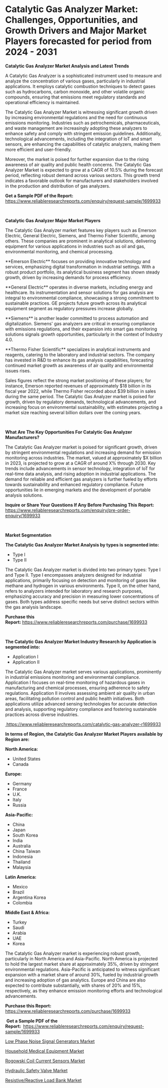 <p><h1>Catalytic Gas Analyzer Market: Challenges, Opportunities, and Growth Drivers and Major Market Players forecasted for period from 2024 - 2031</h1></p><p><strong>Catalytic Gas Analyzer Market Analysis and Latest Trends</strong></p>
<p><p>A Catalytic Gas Analyzer is a sophisticated instrument used to measure and analyze the concentration of various gases, particularly in industrial applications. It employs catalytic combustion techniques to detect gases such as hydrocarbons, carbon monoxide, and other volatile organic compounds, ensuring that emissions meet regulatory standards and operational efficiency is maintained. </p><p>The Catalytic Gas Analyzer Market is witnessing significant growth driven by increasing environmental regulations and the need for continuous emissions monitoring. Industries such as petrochemicals, pharmaceuticals, and waste management are increasingly adopting these analyzers to enhance safety and comply with stringent emission guidelines. Additionally, technological advancements, including the integration of IoT and smart sensors, are enhancing the capabilities of catalytic analyzers, making them more efficient and user-friendly.</p><p>Moreover, the market is poised for further expansion due to the rising awareness of air quality and public health concerns. The Catalytic Gas Analyzer Market is expected to grow at a CAGR of 10.5% during the forecast period, reflecting robust demand across various sectors. This growth trend indicates a favorable outlook for manufacturers and stakeholders involved in the production and distribution of gas analyzers.</p></p>
<p><strong>Get a Sample PDF of the Report:&nbsp;</strong> <a href="https://www.reliableresearchreports.com/enquiry/request-sample/1699933?utm_campaign=38&utm_medium=2&utm_source=Github&utm_content=ia&utm_term=21102024&utm_id=catalytic-gas-analyzer">https://www.reliableresearchreports.com/enquiry/request-sample/1699933</a></p>
<p>&nbsp;</p>
<p><strong>Catalytic Gas Analyzer Major Market Players</strong></p>
<p><p>The Catalytic Gas Analyzer market features key players such as Emerson Electric, General Electric, Siemens, and Thermo Fisher Scientific, among others. These companies are prominent in analytical solutions, delivering equipment for various applications in industries such as oil and gas, environmental monitoring, and chemical processing.</p><p>**Emerson Electric** focuses on providing innovative technology and services, emphasizing digital transformation in industrial settings. With a robust product portfolio, its analytical business segment has shown steady growth, driven by increasing demands for process efficiency.</p><p>**General Electric** operates in diverse markets, including energy and healthcare. Its instrumentation and sensor solutions for gas analysis are integral to environmental compliance, showcasing a strong commitment to sustainable practices. GE projects future growth across its analytical equipment segment as regulatory pressures increase globally.</p><p>**Siemens** is another leader committed to process automation and digitalization. Siemens' gas analyzers are critical in ensuring compliance with emissions regulations, and their expansion into smart gas monitoring solutions signals growth opportunities, particularly in the context of Industry 4.0.</p><p>**Thermo Fisher Scientific** specializes in analytical instruments and reagents, catering to the laboratory and industrial sectors. The company has invested in R&D to enhance its gas analysis capabilities, forecasting continued market growth as awareness of air quality and environmental issues rises.</p><p>Sales figures reflect the strong market positioning of these players; for instance, Emerson reported revenues of approximately $18 billion in its fiscal year 2022, while Thermo Fisher recorded about $39 billion in sales during the same period. The Catalytic Gas Analyzer market is poised for growth, driven by regulatory demands, technological advancements, and increasing focus on environmental sustainability, with estimates projecting a market size reaching several billion dollars over the coming years.</p></p>
<p>&nbsp;</p>
<p><strong>What Are The Key Opportunities For Catalytic Gas Analyzer Manufacturers?</strong></p>
<p><p>The Catalytic Gas Analyzer market is poised for significant growth, driven by stringent environmental regulations and increasing demand for emission monitoring across industries. The market, valued at approximately $X billion in 2023, is projected to grow at a CAGR of around X% through 2030. Key trends include advancements in sensor technology, integration of IoT for real-time data analysis, and rising adoption in industrial applications. The demand for reliable and efficient gas analyzers is further fueled by efforts towards sustainability and enhanced regulatory compliance. Future opportunities lie in emerging markets and the development of portable analysis solutions.</p></p>
<p><strong>Inquire or Share Your Questions If Any Before Purchasing This Report:</strong> <a href="https://www.reliableresearchreports.com/enquiry/pre-order-enquiry/1699933?utm_campaign=38&utm_medium=2&utm_source=Github&utm_content=ia&utm_term=21102024&utm_id=catalytic-gas-analyzer">https://www.reliableresearchreports.com/enquiry/pre-order-enquiry/1699933</a></p>
<p>&nbsp;</p>
<p><strong>Market Segmentation</strong></p>
<p><strong>The Catalytic Gas Analyzer Market Analysis by types is segmented into:</strong></p>
<p><ul><li>Type I</li><li>Type II</li></ul></p>
<p><p>The Catalytic Gas Analyzer market is divided into two primary types: Type I and Type II. Type I encompasses analyzers designed for industrial applications, primarily focusing on detection and monitoring of gases like methane and hydrogen in various environments. Type II, on the other hand, refers to analyzers intended for laboratory and research purposes, emphasizing accuracy and precision in measuring lower concentrations of gases. Both types address specific needs but serve distinct sectors within the gas analysis landscape.</p></p>
<p><strong>Purchase this Report:&nbsp;</strong><a href="https://www.reliableresearchreports.com/purchase/1699933?utm_campaign=38&utm_medium=2&utm_source=Github&utm_content=ia&utm_term=21102024&utm_id=catalytic-gas-analyzer">https://www.reliableresearchreports.com/purchase/1699933</a></p>
<p>&nbsp;</p>
<p><strong>The Catalytic Gas Analyzer Market Industry Research by Application is segmented into:</strong></p>
<p><ul><li>Application I</li><li>Application II</li></ul></p>
<p><p>The Catalytic Gas Analyzer market serves various applications, prominently in industrial emissions monitoring and environmental compliance. Application I focuses on real-time monitoring of hazardous gases in manufacturing and chemical processes, ensuring adherence to safety regulations. Application II involves assessing ambient air quality in urban areas, facilitating pollution control and public health initiatives. Both applications utilize advanced sensing technologies for accurate detection and analysis, supporting regulatory compliance and fostering sustainable practices across diverse industries.</p></p>
<p><a href="https://www.reliableresearchreports.com/catalytic-gas-analyzer-r1699933?utm_campaign=38&utm_medium=2&utm_source=Github&utm_content=ia&utm_term=21102024&utm_id=catalytic-gas-analyzer">&nbsp;https://www.reliableresearchreports.com/catalytic-gas-analyzer-r1699933</a></p>
<p><strong>In terms of Region, the Catalytic Gas Analyzer Market Players available by Region are:</strong></p>
<p>
    <p> <strong> North America: </strong>
        <ul>
            <li>United States</li>
            <li>Canada</li>
        </ul>
        </p> 
    <p> <strong> Europe: </strong>
        <ul>
            <li>Germany</li>
            <li>France</li>
            <li>U.K.</li>
            <li>Italy</li>
            <li>Russia</li>
        </ul>
        </p> 
    <p> <strong> Asia-Pacific: </strong>
        <ul>
            <li>China</li>
            <li>Japan</li>
            <li>South Korea</li>
            <li>India</li>
            <li>Australia</li>
            <li>China Taiwan</li>
            <li>Indonesia</li>
            <li>Thailand</li>
            <li>Malaysia</li>
        </ul>
        </p> 
    <p> <strong> Latin America: </strong>
        <ul>
            <li>Mexico</li>
            <li>Brazil</li>
            <li>Argentina Korea</li>
            <li>Colombia</li>
        </ul>
        </p> 
    <p> <strong> Middle East & Africa: </strong>
        <ul>
            <li>Turkey</li>
            <li>Saudi</li>
            <li>Arabia</li>
            <li>UAE</li>
            <li>Korea</li>
        </ul>
    </p>
    </p>
<p><p>The Catalytic Gas Analyzer market is experiencing robust growth, particularly in North America and Asia-Pacific. North America is projected to hold the largest market share at approximately 35%, driven by stringent environmental regulations. Asia-Pacific is anticipated to witness significant expansion with a market share of around 30%, fueled by industrial growth and increasing adoption of gas analytics. Europe and China are also expected to contribute substantially, with shares of 20% and 15%, respectively, as they enhance emission monitoring efforts and technological advancements.</p></p>
<p><strong>Purchase this Report: </strong><a href="https://www.reliableresearchreports.com/purchase/1699933?utm_campaign=38&utm_medium=2&utm_source=Github&utm_content=ia&utm_term=21102024&utm_id=catalytic-gas-analyzer">https://www.reliableresearchreports.com/purchase/1699933</a></p>
<p>&nbsp;<strong>Get a Sample PDF of the Report:&nbsp;&nbsp;</strong><a href="https://www.reliableresearchreports.com/enquiry/request-sample/1699933?utm_campaign=38&utm_medium=2&utm_source=Github&utm_content=ia&utm_term=21102024&utm_id=catalytic-gas-analyzer">https://www.reliableresearchreports.com/enquiry/request-sample/1699933</a></p>
<p><strong></strong></p>
<p><p><a href="https://issuu.com/reportprime-2/docs/low-phase-noise-signal-generators-m_2f823378781b21?utm_campaign=38&utm_medium=2&utm_source=Github&utm_content=ia&utm_term=21102024&utm_id=catalytic-gas-analyzer">Low Phase Noise Signal Generators Market</a></p><p><a href="https://www.linkedin.com/pulse/household-medical-equipment-ecosystem-mapping-innovation-value-876kf?utm_campaign=38&utm_medium=2&utm_source=Github&utm_content=ia&utm_term=21102024&utm_id=catalytic-gas-analyzer">Household Medical Equipment Market</a></p><p><a href="https://issuu.com/reportprime-2/docs/rogowski-coil-current-sensors-marke_90e45f778b34f8?utm_campaign=38&utm_medium=2&utm_source=Github&utm_content=ia&utm_term=21102024&utm_id=catalytic-gas-analyzer">Rogowski Coil Current Sensors Market</a></p><p><a href="https://github.com/KejsiLoshi121/Market-Research-Report-List-1/blob/main/hydraulic-safety-valve-market.md?utm_campaign=38&utm_medium=2&utm_source=Github&utm_content=ia&utm_term=21102024&utm_id=catalytic-gas-analyzer">Hydraulic Safety Valve Market</a></p><p><a href="https://github.com/delorasywf/Market-Research-Report-List-1/blob/main/resistivereactive-load-bank-market.md?utm_campaign=38&utm_medium=2&utm_source=Github&utm_content=ia&utm_term=21102024&utm_id=catalytic-gas-analyzer">Resistive/Reactive Load Bank Market</a></p></p>